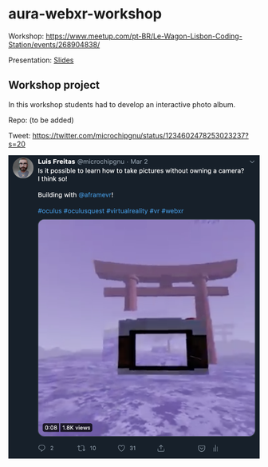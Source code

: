 # aura-webxr-workshop

Workshop: https://www.meetup.com/pt-BR/Le-Wagon-Lisbon-Coding-Station/events/268904838/

Presentation: [Slides](le-wagon-presentation.pdf)

## Workshop project

In this workshop students had to develop an interactive photo album.

Repo: (to be added)

Tweet: https://twitter.com/microchipgnu/status/1234602478253023237?s=20

![Aframe Cam](aframe-cam.png)
